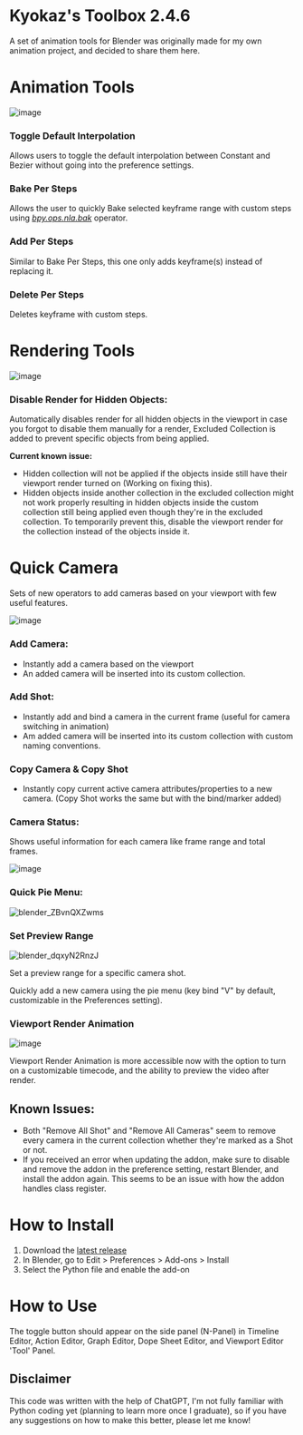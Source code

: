 # Kyokaz's Toolbox 2.4.6
A set of animation tools for Blender was originally made for my own animation project, and decided to share them here.

# Animation Tools
![image](https://github.com/Kyokaz/Kyokaz-s-Toolbox/assets/84836314/a5fdacc8-5380-400b-986b-53476bb34082)

### Toggle Default Interpolation
Allows users to toggle the default interpolation between Constant and Bezier without going into the preference settings.
### Bake Per Steps
Allows the user to quickly Bake selected keyframe range with custom steps using [_bpy.ops.nla.bak_](https://docs.blender.org/api/current/bpy.ops.nla.html#bpy.ops.nla.bake) operator.
### Add Per Steps
Similar to Bake Per Steps, this one only adds keyframe(s) instead of replacing it.
### Delete Per Steps
Deletes keyframe with custom steps.

# Rendering Tools
![image](https://github.com/Kyokaz/Kyokaz-s-Toolbox/assets/84836314/ddc2faac-3aba-44e1-8c49-2c8a6c517ecb)

### Disable Render for Hidden Objects:
Automatically disables render for all hidden objects in the viewport in case you forgot to disable them manually for a render, Excluded Collection is added to prevent specific objects from being applied.

**Current known issue:**
- Hidden collection will not be applied if the objects inside still have their viewport render turned on (Working on fixing this).
- Hidden objects inside another collection in the excluded collection might not work properly resulting in hidden objects inside the custom collection still being applied even though they're in the excluded collection. To temporarily prevent this, disable the viewport render for the collection instead of the objects inside it.

# Quick Camera
Sets of new operators to add cameras based on your viewport with few useful features.

![image](https://github.com/Kyokaz/Kyokaz-s-Toolbox/assets/84836314/a71095e1-7247-4f99-8b15-5be47ae3452f)

### Add Camera:
- Instantly add a camera based on the viewport
- An added camera will be inserted into its custom collection.
### Add Shot:
- Instantly add and bind a camera in the current frame (useful for camera switching in animation)
- Am added camera will be inserted into its custom collection with custom naming conventions.
### Copy Camera & Copy Shot
- Instantly copy current active camera attributes/properties to a new camera. (Copy Shot works the same but with the bind/marker added)
### Camera Status:
Shows useful information for each camera like frame range and total frames.

![image](https://github.com/Kyokaz/Kyokaz-s-Toolbox/assets/84836314/51faf58a-9e4e-4239-9cdd-8a25cce26ef7)

### Quick Pie Menu:
![blender_ZBvnQXZwms](https://github.com/Kyokaz/Kyokaz-s-Toolbox/assets/84836314/5431e41d-263d-47fa-94d9-4de1251019cb)

### Set Preview Range
![blender_dqxyN2RnzJ](https://github.com/Kyokaz/Kyokaz-s-Toolbox/assets/84836314/2b1aed8d-d224-442b-9881-29fd01e5435b)

Set a preview range for a specific camera shot.

Quickly add a new camera using the pie menu (key bind "V" by default, customizable in the Preferences setting).
### Viewport Render Animation
![image](https://github.com/Kyokaz/Kyokaz-s-Toolbox/assets/84836314/3daecc1e-fc17-465e-92c2-c79bfcd35c5a)

Viewport Render Animation is more accessible now with the option to turn on a customizable timecode, and the ability to preview the video after render.


## Known Issues:
- Both "Remove All Shot" and "Remove All Cameras" seem to remove every camera in the current collection whether they're marked as a Shot or not.
- If you received an error when updating the addon, make sure to disable and remove the addon in the preference setting, restart Blender, and install the addon again.
  This seems to be an issue with how the addon handles class register.

# How to Install
1. Download the [latest release](https://github.com/Kyokaz/toggle_default_interpolation/releases) 
2. In Blender, go to Edit > Preferences > Add-ons > Install
3. Select the Python file and enable the add-on

# How to Use
The toggle button should appear on the side panel (N-Panel) in Timeline Editor, Action Editor, Graph Editor, Dope Sheet Editor, and Viewport Editor 'Tool' Panel.

## Disclaimer
This code was written with the help of ChatGPT, I'm not fully familiar with Python coding yet (planning to learn more once I graduate), so if you have any suggestions on how to make this better, please let me know!
